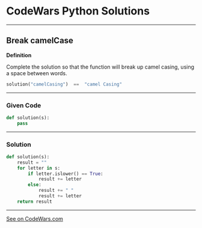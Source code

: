 # CodeWars Python Solutions

---

## Break camelCase


**Definition**

Complete the solution so that the function will break up camel casing, using a space between words.


```Python
solution("camelCasing")  ==  "camel Casing"
```

---

### Given Code


```python
def solution(s):
    pass
```

---

### Solution


```python
def solution(s):
    result = ""
    for letter in s:
        if letter.islower() == True:
            result += letter
        else:
            result += " "
            result += letter
    return result
```

---


[See on CodeWars.com](https://www.codewars.com/kata/5208f99aee097e6552000148)
